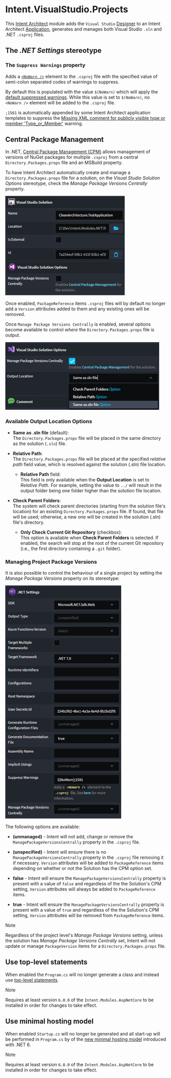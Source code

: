 # Intent.VisualStudio.Projects

This [Intent Architect](https://intentarchitect.com/) module adds the `Visual Studio` [Designer](https://docs.intentarchitect.com/articles/application-development/modelling/about-designers/about-designers.html) to an Intent Architect [Application](https://docs.intentarchitect.com/articles/application-development/applications-and-solutions/about-applications/about-applications.html), generates and manages both Visual Studio `.sln` and .NET `.csproj` files.

## The _.NET Settings_ stereotype

### The `Suppress Warnings` property

Adds  a [`<NoWarn />`](https://learn.microsoft.com/dotnet/csharp/language-reference/compiler-options/errors-warnings#nowarn) element to the `.csproj` file with the specified value of semi-colon separated codes of warnings to suppress.

By default this is populated with the value `$(NoWarn)` which will apply the [default suppressed warnings](https://github.com/dotnet/sdk/blob/2eb6c546931b5bcb92cd3128b93932a980553ea1/src/Tasks/Microsoft.NET.Build.Tasks/targets/Microsoft.NET.Sdk.CSharp.props#L16). While this value is set to `$(NoWarn)`, no `<NoWarn />` element will be added to the `.csproj` file.

`;1561` is automatically appended by some Intent Architect application templates to suppress the [Missing XML comment for publicly visible type or member 'Type_or_Member'](https://learn.microsoft.com/dotnet/csharp/language-reference/compiler-messages/cs1591) warning.

## Central Package Management

In .NET, [Central Package Management (CPM)](https://learn.microsoft.com/nuget/consume-packages/central-package-management) allows management of versions of NuGet packages for multiple `.csproj` from a central `Directory.Packages.props` file and an MSBuild property.

To have Intent Architect automatically create and manage a `Directory.Packages.props` file for a solution, on the _Visual Studio Solution Options_ stereotype, check the _Manage Package Versions Centrally_ property.

![Visual Studio Solution Options Stereotype](images/cpm-solution-stereotype.png)

Once enabled, `PackageReference` items `.csproj` files will by default no longer add a `Version` attributes added to them and any existing ones will be removed.

Once `Manage Package Versions Centrally` is enabled, several options become available to control _where_ the `Directory.Packages.props` file is output.

![Visual Studio Solution Options Stereotype](images/cpm-solution-enabled.png)

### Available Output Location Options

- **Same as .sln file** (default):  
  The `Directory.Packages.props` file will be placed in the same directory as the solution (`.sln`) file.

- **Relative Path**:  
  The `Directory.Packages.props` file will be placed at the specified _relative path_ field value, which is resolved against the solution (.sln) file location.
  - **Relative Path** field:  
    This field is only available when the **Output Location** is set to _Relative Path_. For example, setting the value to `../` will result in the output folder being one folder higher than the solution file location.

- **Check Parent Folders**:  
  The system will check parent directories (starting from the solution file's location) for an existing `Directory.Packages.props` file. If found, that file will be used; otherwise, a new one will be created in the solution (.sln) file's directory.
  - **Only Check Current Git Repository** (checkbox):  
    This option is available when **Check Parent Folders** is selected. If enabled, the search will stop at the root of the current Git repository (i.e., the first directory containing a `.git` folder).

### Managing Project Package Versions

It is also possible to control the behaviour of a single project by setting the _Manage Package Versions_ property on its stereotype:

![Project .NET Settings stereotype](images/cpm-project-stereotype.png)

The following options are available:

- **(unmanaged)** - Intent will not add, change or remove the `ManagePackageVersionsCentrally` property in the `.csproj` file.

- **(unspecified)** - Intent will ensure there is no `ManagePackageVersionsCentrally` property in the `.csproj` file removing it if necessary. `Version` attributes will be added to `PackageReference` items depending on whether or not the Solution has the CPM option set.

- **false** - Intent will ensure the `ManagePackageVersionsCentrally` property is present with a value of `false` and regardless of the the Solution's CPM setting, `Version` attributes will always be added to `PackageReference` items.

- **true** - Intent will ensure the `ManagePackageVersionsCentrally` property is present with a value of `true` and regardless of the the Solution's CPM setting, `Version` attributes will be removed from `PackageReference` items.

> [!NOTE]
> Regardless of the project level's _Manage Package Versions_ setting, unless the solution has _Manage Package Versions Centrally_ set, Intent will not update or manage `PackageVersion` items for a `Directory.Packages.props` file.

## Use top-level statements

When enabled the `Program.cs` will no longer generate a class and instead use [top-level statements](https://learn.microsoft.com/dotnet/csharp/fundamentals/program-structure/top-level-statements).

> [!NOTE]
> Requires at least version `6.0.0` of the `Intent.Modules.AspNetCore` to be installed in order for changes to take effect.

## Use minimal hosting model

When enabled `Startup.cs` will no longer be generated and all start-up will be performed in `Program.cs` by of the [new minimal hosting model](https://learn.microsoft.com/aspnet/core/migration/50-to-60#use-startup-with-the-new-minimal-hosting-model) introduced with .NET 6.

> [!NOTE]
> Requires at least version `6.0.0` of the `Intent.Modules.AspNetCore` to be installed in order for changes to take effect.
